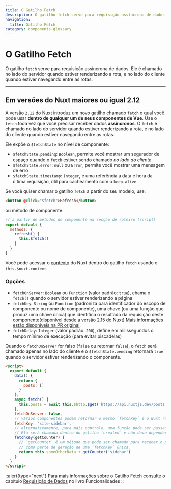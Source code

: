 ```yaml
---
title: O Gatilho Fetch
description: O gatilho fetch serve para requisição assíncrona de dados. Ele é chamado no lado do servidor quando estiver renderizando a rota, e no lado do cliente quando estiver navegando entre as rotas.
navigation:
  title: Gatilho Fetch
category: components-glossary
---
```

# O Gatilho Fetch

O gatilho `fetch` serve para requisição assíncrona de dados. Ele é chamado no lado do servidor quando estiver renderizando a rota, e no lado do cliente quando estiver navegando entre as rotas.

---

## Em versões do Nuxt maiores ou igual 2.12

A versão `2.12` do Nuxt introduz um novo gatilho chamado `fetch` o qual você pode usar **dentro de qualquer um de seus componentes de Vue**. Use o `fetch` toda vez que você precisar receber dados **assíncronos**. O `fetch` é chamado no lado do servidor quando estiver renderizando a rota, e no lado do cliente quando estiver navegando entre as rotas.

Ele expõe o `$fetchState` no nível de componente:

- `$fetchState.pending`: `Boolean`, permite você mostrar um segurador de espaço quando o `fetch` estiver sendo chamado _no lado do cliente_.
- `$fetchState.error`: `null` ou `Error`, permite você mostrar uma mensagem de erro
- `$fetchState.timestamp`: `Integer`, é uma referência a data e hora da última requisição, útil para cacheamento com o `keep-alive`

Se você quiser chamar o gatilho `fetch` a partir do seu modelo, use:

```html
<button @click="$fetch">Refresh</button>
```

ou método de componente:

```javascript
// a partir de métodos de componente na secção de roteiro (script)
export default {
  methods: {
    refresh() {
      this.$fetch()
    }
  }
}
```

Você pode acessar o [contexto](/docs/internals-glossary/context) do Nuxt dentro do gatilho `fetch` usando o `this.$nuxt.context`.

### Opções

- `fetchOnServer`: `Boolean` ou `Function` (valor padrão: `true`), chama o `fetch()` quando o servidor estiver renderizando a página
- `fetchKey`: `String` ou `Function` (padroniza para identificador do escopo de componente ou nome de componente), uma chave (ou uma função que produz uma chave única) que identifica o resultado da requisição deste componente(disponível desde a versão 2.15 do Nuxt) [Mais informações estão disponíveis na PR original](https://github.com/nuxt/nuxt/pull/8466).
- `fetchDelay`: `Integer` (valor padrão: `200`), define em milissegundos o tempo mínimo de execução (para evitar piscadelas)

Quando o `fetchOnServer` for falso (`false` ou retornar `false`), o `fetch` será chamado apenas no lado do cliente e o `$fetchState.pending` retornará `true` quando o servidor estiver renderizando o componente.

```html
<script>
  export default {
    data() {
      return {
        posts: []
      }
    },
    async fetch() {
      this.posts = await this.$http.$get('https://api.nuxtjs.dev/posts')
    },
    fetchOnServer: false,
    // vários componentes podem retornar o mesmo `fetchKey` e o Nuxt rastreará ambos eles separadamente
    fetchKey: 'site-sidebar',
    // alternativamente, para mais controle, uma função pode ser passada com o acesso à instância do componente
    // Ela será chamada dentro do gatilho `created` e não deve depender de um dado requisitado
    fetchKey(getCounter) {
      // `getCounter` é um método que pode ser chamado para receber o próximo número dentro de uma sequência
      // como parte de geração de uma `fetchKey` única.
      return this.someOtherData + getCounter('sidebar')
    }
  }
</script>
```

::alert{type="next"}
Para mais informações sobre o Gatilho Fetch consulte o capítulo [Requisição de Dados](/docs/features/data-fetching) no livro Funcionalidades
::
